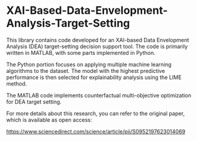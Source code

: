 # XAI-Based-Data-Envelopment-Analysis-Target-Setting

This library contains code developed for an XAI-based Data Envelopment Analysis (DEA) target-setting decision support tool. The code is primarily written in MATLAB, with some parts implemented in Python.

The Python portion focuses on applying multiple machine learning algorithms to the dataset. The model with the highest predictive performance is then selected for explainability analysis using the LIME method.

The MATLAB code implements counterfactual multi-objective optimization for DEA target setting.

For more details about this research, you can refer to the original paper, which is available as open access:

https://www.sciencedirect.com/science/article/pii/S0952197623014069
